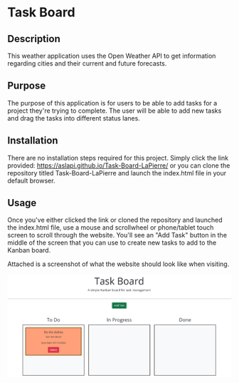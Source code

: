 # Task Board

## Description

This weather application uses the Open Weather API to get information regarding cities and their current and future forecasts.

## Purpose

The purpose of this application is for users to be able to add tasks for a project they're trying to complete. The user will be able to add new tasks and drag the tasks into different status lanes.

## Installation

There are no installation steps required for this project. Simply click the link provided: https://aslapi.github.io/Task-Board-LaPierre/ or you can clone the repository titled Task-Board-LaPierre and launch the index.html file in your default browser.

## Usage

Once you've either clicked the link or cloned the repository and launched the index.html file, use a mouse and scrollwheel or phone/tablet touch screen to scroll through the website. You'll see an "Add Task" button in the middle of the screen that you can use to create new tasks to add to the Kanban board.

Attached is a screenshot of what the website should look like when visiting.

![Front Page](./assets/images/webpage.png?raw=true "Webpage")